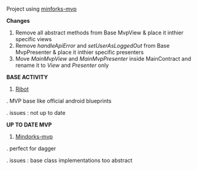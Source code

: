 Project using [minforks-mvp](https://github.com/MindorksOpenSource/android-mvp-architecture/tree/master/app/src/main/java/com/mindorks/framework/mvp/ui)

**Changes**
1. Remove all abstract methods from Base MvpView & place it inthier specific views
2. Remove *handleApiError* and *setUserAsLoggedOut* from Base MvpPresenter & place it inthier specific presenters
3. Move *MainMvpView* and *MainMvpPresenter* inside MainContract and rename it to *View* and *Presenter* only


**BASE ACTIVITY**

1. [Ribot](https://github.com/ribot/ribot-app-android/blob/master/app/src/main/java/io/ribot/app/ui/base/BaseActivity.java) 

. MVP base like official android blueprints

. issues : not up to date

**UP TO DATE MVP**

1. [Mindorks-mvp](https://github.com/MindorksOpenSource/android-mvp-architecture) 
    
. perfect for dagger

. issues : base class implementations too abstract
